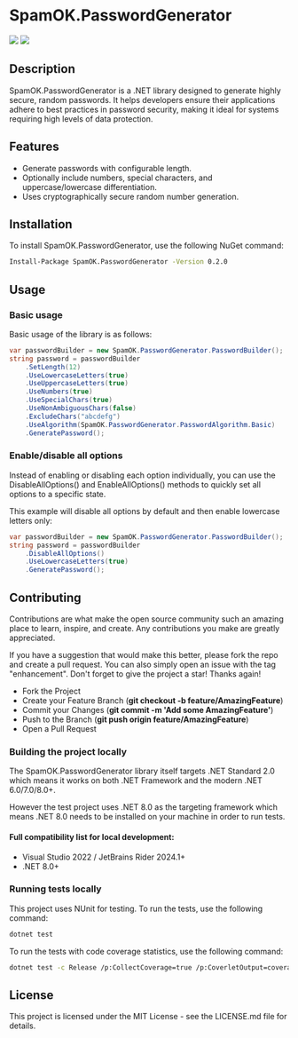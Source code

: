 # SpamOK.PasswordGenerator
[<img src="https://img.shields.io/github/v/release/SpamOK/SpamOK.PasswordGenerator?include_prereleases&logo=github">](https://github.com/SpamOK/SpamOK.PasswordGenerator/releases)  [<img src="https://img.shields.io/github/actions/workflow/status/SpamOK/SpamOK.PasswordGenerator/dotnet-build-run-tests.yml?label=tests">](https://github.com/SpamOK/SpamOK.PasswordGenerator/actions/workflows/dotnet-build-run-tests.yml)

## Description

SpamOK.PasswordGenerator is a .NET library designed to generate highly secure, random passwords. It helps developers ensure their applications adhere to best practices in password security, making it ideal for systems requiring high levels of data protection.

## Features

- Generate passwords with configurable length.
- Optionally include numbers, special characters, and uppercase/lowercase differentiation.
- Uses cryptographically secure random number generation.

## Installation

To install SpamOK.PasswordGenerator, use the following NuGet command:

```bash
Install-Package SpamOK.PasswordGenerator -Version 0.2.0
```

## Usage

### Basic usage
Basic usage of the library is as follows:
```csharp
var passwordBuilder = new SpamOK.PasswordGenerator.PasswordBuilder();
string password = passwordBuilder
    .SetLength(12)
    .UseLowercaseLetters(true)
    .UseUppercaseLetters(true)
    .UseNumbers(true)
    .UseSpecialChars(true)
    .UseNonAmbiguousChars(false)
    .ExcludeChars("abcdefg")
    .UseAlgorithm(SpamOK.PasswordGenerator.PasswordAlgorithm.Basic)
    .GeneratePassword();
```

### Enable/disable all options

Instead of enabling or disabling each option individually, you can use the
DisableAllOptions() and EnableAllOptions() methods to quickly set all options to a specific state.

This example will disable all options by default and then enable lowercase letters only:

```csharp
var passwordBuilder = new SpamOK.PasswordGenerator.PasswordBuilder();
string password = passwordBuilder
    .DisableAllOptions()
    .UseLowercaseLetters(true)
    .GeneratePassword();
```


## Contributing
Contributions are what make the open source community such an amazing place to learn, inspire, and create. Any contributions you make are greatly appreciated.

If you have a suggestion that would make this better, please fork the repo and create a pull request. You can also simply open an issue with the tag "enhancement".
Don't forget to give the project a star! Thanks again!

* Fork the Project
* Create your Feature Branch (**git checkout -b feature/AmazingFeature**)
* Commit your Changes (**git commit -m 'Add some AmazingFeature'**)
* Push to the Branch (**git push origin feature/AmazingFeature**)
* Open a Pull Request

### Building the project locally
The SpamOK.PasswordGenerator library itself targets .NET Standard 2.0 which means it works on both .NET Framework and the modern .NET 6.0/7.0/8.0+.

However the test project uses .NET 8.0 as the targeting framework which means .NET 8.0 needs to be installed on your machine in order to run tests.

#### Full compatibility list for local development:
- Visual Studio 2022 / JetBrains Rider 2024.1+
- .NET 8.0+

### Running tests locally
This project uses NUnit for testing. To run the tests, use the following command:

```bash
dotnet test
```

To run the tests with code coverage statistics, use the following command:

```bash
dotnet test -c Release /p:CollectCoverage=true /p:CoverletOutput=coverage /p:CoverletOutputFormat=opencover
```

## License
This project is licensed under the MIT License - see the LICENSE.md file for details.
